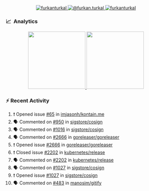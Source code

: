<p align="center">
  <a href="https://linkedin.com/in/furkanturkal" target="blank">
    <img src="https://img.shields.io/badge/linkedin-%230077B5.svg?&style=for-the-badge&logo=linkedin&logoColor=white" alt="furkanturkal" />
  </a>
  <a href="https://medium.com/@furkan.turkal" target="blank">
    <img src="https://img.shields.io/badge/medium-%2312100E.svg?&style=for-the-badge&logo=medium&logoColor=white" alt="@furkan.turkal" />
  </a>
  <a href="https://twitter.com/furkanturkaI" target="blank">
    <img src="https://img.shields.io/badge/Twitter-1DA1F2?style=for-the-badge&logo=twitter&logoColor=white" alt="furkanturkaI" />
  </a>
</p>

### 📈 &nbsp;Analytics

<p align="center">
  <a href="https://github.com/bufgix">
    <img height="180em" src="https://github-readme-stats-eight-theta.vercel.app/api?username=Dentrax&show_icons=true&theme=algolia&include_all_commits=true&count_private=true&line_height=26"/>
    <img height="180em" src="https://github-readme-stats-eight-theta.vercel.app/api/top-langs/?username=Dentrax&layout=compact&langs_count=8&theme=algolia&line_height=26"/>
  </a>
</p>

### :zap: Recent Activity

<!--START_SECTION:activity-->
1. ❗️ Opened issue [#65](https://github.com/imjasonh/kontain.me/issues/65) in [imjasonh/kontain.me](https://github.com/imjasonh/kontain.me)
2. 🗣 Commented on [#950](https://github.com/sigstore/cosign/issues/950) in [sigstore/cosign](https://github.com/sigstore/cosign)
3. 🗣 Commented on [#1016](https://github.com/sigstore/cosign/issues/1016) in [sigstore/cosign](https://github.com/sigstore/cosign)
4. 🗣 Commented on [#2666](https://github.com/goreleaser/goreleaser/issues/2666) in [goreleaser/goreleaser](https://github.com/goreleaser/goreleaser)
5. ❗️ Opened issue [#2666](https://github.com/goreleaser/goreleaser/issues/2666) in [goreleaser/goreleaser](https://github.com/goreleaser/goreleaser)
6. ❗️ Closed issue [#2202](https://github.com/kubernetes/release/issues/2202) in [kubernetes/release](https://github.com/kubernetes/release)
7. 🗣 Commented on [#2202](https://github.com/kubernetes/release/issues/2202) in [kubernetes/release](https://github.com/kubernetes/release)
8. 🗣 Commented on [#1027](https://github.com/sigstore/cosign/issues/1027) in [sigstore/cosign](https://github.com/sigstore/cosign)
9. ❗️ Opened issue [#1027](https://github.com/sigstore/cosign/issues/1027) in [sigstore/cosign](https://github.com/sigstore/cosign)
10. 🗣 Commented on [#483](https://github.com/manosim/gitify/issues/483) in [manosim/gitify](https://github.com/manosim/gitify)
<!--END_SECTION:activity-->
